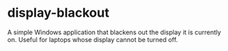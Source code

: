 # display-blackout
A simple Windows application that blackens out the display it is currently on. Useful for laptops whose display cannot be turned off.
